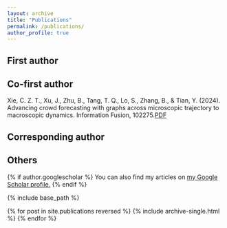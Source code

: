 ```yaml
---
layout: archive
title: "Publications"
permalink: /publications/
author_profile: true
---
```

## First author

## Co-first author
Xie, C. Z. T., Xu, J., Zhu, B., Tang, T. Q., Lo, S., Zhang, B., & Tian, Y. (2024). Advancing crowd forecasting with graphs across microscopic trajectory to macroscopic dynamics. Information Fusion, 102275.[PDF](https://www.sciencedirect.com/science/article/pii/S1566253524000538)

## Corresponding author

## Others

{% if author.googlescholar %}
  You can also find my articles on <u><a href="{{author.googlescholar}}">my Google Scholar profile</a>.</u>
{% endif %}

{% include base_path %}

{% for post in site.publications reversed %}
  {% include archive-single.html %}
{% endfor %}
